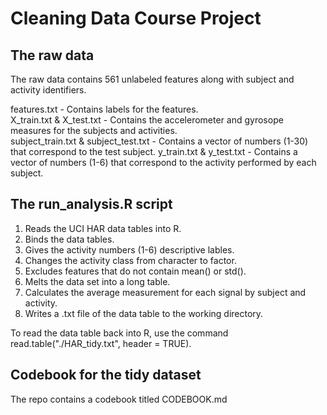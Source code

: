 # Cleaning Data Course Project

## The raw data
The raw data contains 561 unlabeled features along with subject and activity identifiers.

features.txt - Contains labels for the features.  
X_train.txt & X_test.txt - Contains the accelerometer and gyrosope measures for the subjects and activities.  
subject_train.txt & subject_test.txt - Contains a vector of numbers (1-30) that correspond to the test subject.
y_train.txt & y_test.txt - Contains a vector of numbers (1-6) that correspond to the activity performed by each subject.

## The run_analysis.R script

   1. Reads the UCI HAR data tables into R.
   2. Binds the data tables.
   3. Gives the activity numbers (1-6) descriptive lables.
   4. Changes the activity class from character to factor.
   5. Excludes features that do not contain mean() or std().
   6. Melts the data set into a long table.
   7. Calculates the average measurement for each signal by subject and activity.
   8. Writes a .txt file of the data table to the working directory.

To read the data table back into R, use the command read.table("./HAR_tidy.txt", header = TRUE).

## Codebook for the tidy dataset
The repo contains a codebook titled CODEBOOK.md


